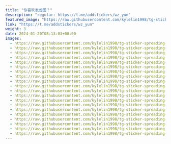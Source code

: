 ```yaml
---
title: "你喜欢发龙图？"
description: "regular: https://t.me/addstickers/wz_yun"
featured_image: "https://raw.githubusercontent.com/kylelin1998/tg-sticker-spreading-worldwide-images/main/img/47dad5f2-046d-4541-9c54-d0ef184187fe.jpg"
link: "https://t.me/addstickers/wz_yun"
weight: 3
date: 2024-01-20T08:13:03+08:00
images:
  - https://raw.githubusercontent.com/kylelin1998/tg-sticker-spreading-worldwide-images/main/img/47dad5f2-046d-4541-9c54-d0ef184187fe.jpg
  - https://raw.githubusercontent.com/kylelin1998/tg-sticker-spreading-worldwide-images/main/img/8f46586b-cd20-4478-8709-aeb932586470.jpg
  - https://raw.githubusercontent.com/kylelin1998/tg-sticker-spreading-worldwide-images/main/img/b073589f-9ffd-4d05-b759-ecd77504386d.jpg
  - https://raw.githubusercontent.com/kylelin1998/tg-sticker-spreading-worldwide-images/main/img/55ed6742-8056-4084-b6ec-9680056c6949.jpg
  - https://raw.githubusercontent.com/kylelin1998/tg-sticker-spreading-worldwide-images/main/img/d4e827f7-4b20-4e34-b9a7-09bec68389ba.jpg
  - https://raw.githubusercontent.com/kylelin1998/tg-sticker-spreading-worldwide-images/main/img/3da917d3-9abf-4e78-9e69-cf20063d229f.jpg
  - https://raw.githubusercontent.com/kylelin1998/tg-sticker-spreading-worldwide-images/main/img/82b49cc5-8845-48ee-ad01-1dcb7f6d60cb.jpg
  - https://raw.githubusercontent.com/kylelin1998/tg-sticker-spreading-worldwide-images/main/img/2cd0a177-e066-4384-8a55-ee89be6d1532.jpg
  - https://raw.githubusercontent.com/kylelin1998/tg-sticker-spreading-worldwide-images/main/img/b0aca94c-b3c5-4d1a-b107-937629d500a8.jpg
  - https://raw.githubusercontent.com/kylelin1998/tg-sticker-spreading-worldwide-images/main/img/9e31df17-216a-44b7-ade6-7125e78d167e.jpg
  - https://raw.githubusercontent.com/kylelin1998/tg-sticker-spreading-worldwide-images/main/img/c99a6220-84e2-45fd-93d0-ef4f22b06ea5.jpg
  - https://raw.githubusercontent.com/kylelin1998/tg-sticker-spreading-worldwide-images/main/img/a24dbddc-13e6-48c9-b04d-a0c7156ba35a.jpg
  - https://raw.githubusercontent.com/kylelin1998/tg-sticker-spreading-worldwide-images/main/img/81a75b16-874f-4dc6-91a7-70b1134950f1.jpg
  - https://raw.githubusercontent.com/kylelin1998/tg-sticker-spreading-worldwide-images/main/img/26307fde-76ee-4c1d-ac5e-914daaf6cba9.jpg
  - https://raw.githubusercontent.com/kylelin1998/tg-sticker-spreading-worldwide-images/main/img/6c9946ec-ea6a-43ed-83a3-4f20fbc5832d.jpg
  - https://raw.githubusercontent.com/kylelin1998/tg-sticker-spreading-worldwide-images/main/img/a5eb3a77-dcd0-4bed-b4e0-702a7ea434cd.jpg
  - https://raw.githubusercontent.com/kylelin1998/tg-sticker-spreading-worldwide-images/main/img/cd3ee9ba-602f-4b4b-870b-9ba1bb90cfe2.jpg
  - https://raw.githubusercontent.com/kylelin1998/tg-sticker-spreading-worldwide-images/main/img/dbad1e9b-afc3-44df-9bae-379387cf3b9a.jpg
  - https://raw.githubusercontent.com/kylelin1998/tg-sticker-spreading-worldwide-images/main/img/13a20363-31d5-4047-af29-54cf43777d1a.jpg
  - https://raw.githubusercontent.com/kylelin1998/tg-sticker-spreading-worldwide-images/main/img/5778309e-30fa-4057-b3f5-162462dea8a5.jpg
---
```


